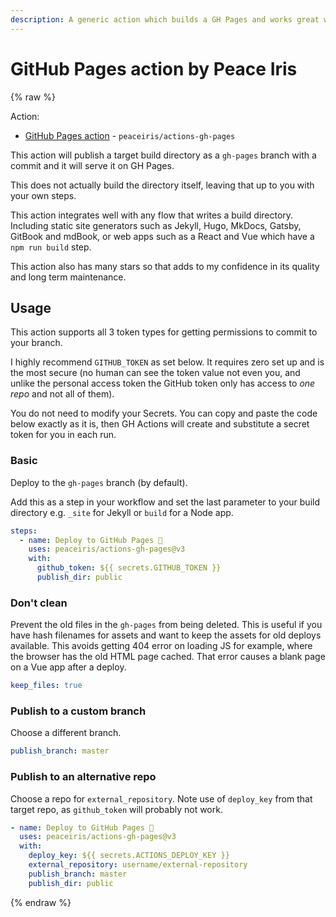 ```yaml
---
description: A generic action which builds a GH Pages and works great with Jekyll and React/Vue JS apps
---
```

# GitHub Pages action by Peace Iris

{% raw %}

Action:

- [GitHub Pages action](https://github.com/marketplace/actions/github-pages-action) - `peaceiris/actions-gh-pages`

This action will publish a target build directory as a `gh-pages` branch with a commit and it will serve it on GH Pages.

This does not actually build the directory itself, leaving that up to you with your own steps.

This action integrates well with any flow that writes a build directory. Including static site generators such as Jekyll, Hugo, MkDocs, Gatsby, GitBook and mdBook, or web apps such as a React and Vue which have a `npm run build` step.

This action also has many stars so that adds to my confidence in its quality and long term maintenance.


## Usage

This action supports all 3 token types for getting permissions to commit to your branch.

I highly recommend `GITHUB_TOKEN` as set below. It requires zero set up and is the most secure (no human can see the token value not even you, and unlike the personal access token the GitHub token only has access to _one repo_ and not all of them).

You do not need to modify your Secrets. You can copy and paste the code below exactly as it is, then GH Actions will create and substitute a secret token for you in each run.

### Basic

Deploy to the `gh-pages` branch (by default).

Add this as a step in your workflow and set the last parameter to your build directory e.g. `_site` for Jekyll or `build` for a Node app.

```yaml
steps:
  - name: Deploy to GitHub Pages 🚀
    uses: peaceiris/actions-gh-pages@v3
    with:
      github_token: ${{ secrets.GITHUB_TOKEN }}
      publish_dir: public
```

### Don't clean

Prevent the old files in the `gh-pages` from being deleted. This is useful if you have hash filenames for assets and want to keep the assets for old deploys available. This avoids getting 404 error on loading JS for example, where the browser has the old HTML page cached. That error causes a blank page on a Vue app after a deploy.

```yaml
keep_files: true
```

### Publish to a custom branch

Choose a different branch.

```yaml
publish_branch: master
```

### Publish to an alternative repo

Choose a repo for `external_repository`. Note use of `deploy_key` from that target repo, as `github_token` will probably not work.

```yaml
- name: Deploy to GitHub Pages 🚀
  uses: peaceiris/actions-gh-pages@v3
  with:
    deploy_key: ${{ secrets.ACTIONS_DEPLOY_KEY }}
    external_repository: username/external-repository
    publish_branch: master
    publish_dir: public
```

{% endraw %}

